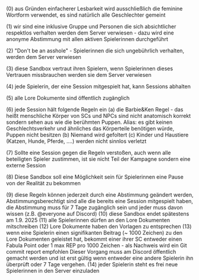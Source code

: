 (0) aus Gründen einfacherer Lesbarkeit wird ausschließlich die feminine Wortform verwendet, es sind natürlich alle Geschlechter gemeint

(1) wir sind eine inklusive Gruppe und Personen die sich absichtlicher respektlos verhalten werden dem Server verwiesen - dazu wird eine anonyme Abstimmung mit allen aktiven Spielerinnen durchgeführt

(2) "Don't be an asshole" - Spielerinnen die sich ungebührlich verhalten, werden dem Server verwiesen

(3) diese Sandbox vertraut ihren Spielern, wenn Spielerinnen dieses Vertrauen missbrauchen werden sie dem Server verwiesen

(4) jede Spielerin, der eine Session mitgespielt hat, kann Sessions abhalten

(5) alle Lore Dokumente sind öffentlich zugänglich

(6) jede Session hält folgende Regeln ein
	(a) die Barbie&Ken Regel - das heißt menschliche Körper von SCs und NPCs sind nicht anatomisch korrekt sondern sehen aus wie die berühmten Puppen.  Alias: es gibt keinen Geschlechtsverkehr und ähnliches das Körperteile benötigen würde, Puppen nicht besitzen
	(b) Niemand wird gefoltert
	(c) Kinder und Haustiere (Katzen, Hunde, Pferde, ....) werden nicht sinnlos verletzt

(7) Sollte eine Session gegen die Regeln verstoßen, auch wenn alle beteiligten Spieler zustimmen, ist sie nicht Teil der Kampagne sondern eine externe Session

(8) Diese Sandbox soll eine Möglichkeit sein für Spielerinnen eine Pause von der Realität zu bekommen

(9) diese Regeln können jederzeit durch eine Abstimmung geändert werden, Abstimmungsberechtigt sind alle die bereits eine Session mitgespielt haben, die Abstimmung muss für 7 Tage zugänglich sein und jeder muss davon wissen (z.B. @everyone auf Discord)
(10) diese Sandbox endet spätestens am 1.9. 2025
(11) alle Spielerinnen dürfen an den Lore Dokumenten mitschreiben
(12) Lore Dokumente haben den Vorlagen zu entsprechen
(13) wenn eine Spielerin einen signifikanten Beitrag (~ 1000 Zeichen) zu den Lore Dokumenten geleistet hat, bekommt einer ihrer SC entweder einen Fabula Point oder 1 max REP pro 1000 Zeichen - als Nachweis wird ein Git commit report empfohlen
Dieser Vorgang muss am Discord öffentlich gemacht werden und ist erst gültig wenn entweder eine andere Spielerin ihn überprüft oder 7 Tage vergehen.
(14) jeder Spielerin steht es frei neue Spielerinnen in den Server einzuladen

